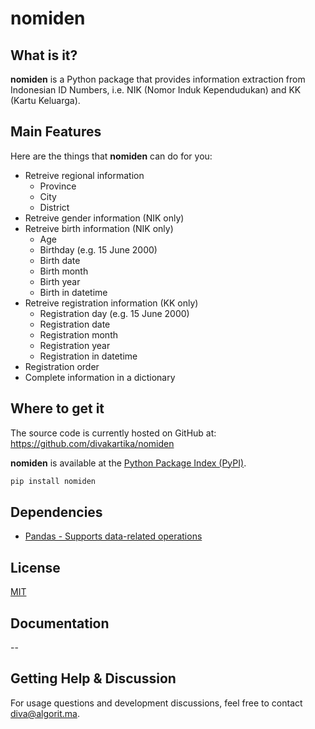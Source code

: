 # nomiden

## What is it?

**nomiden** is a Python package that provides information extraction from Indonesian ID Numbers, i.e. NIK (Nomor Induk Kependudukan) and KK (Kartu Keluarga).

## Main Features
Here are the things that **nomiden** can do for you:

  - Retreive regional information 
    - Province
    - City
    - District
  - Retreive gender information (NIK only)
  - Retreive birth information (NIK only)
    - Age
    - Birthday (e.g. 15 June 2000)
    - Birth date
    - Birth month
    - Birth year
    - Birth in datetime
  - Retreive registration information (KK only)
    - Registration day (e.g. 15 June 2000)
    - Registration date
    - Registration month
    - Registration year
    - Registration in datetime
  - Registration order
  - Complete information in a dictionary

## Where to get it
The source code is currently hosted on GitHub at: https://github.com/divakartika/nomiden

**nomiden** is available at the [Python Package Index (PyPI)](https://pypi.org/project/nomiden).

```sh
pip install nomiden
```

## Dependencies
- [Pandas - Supports data-related operations](https://pandas.pydata.org)

## License
[MIT](LICENSE)

## Documentation
--

## Getting Help & Discussion

For usage questions and development discussions, feel free to contact diva@algorit.ma.